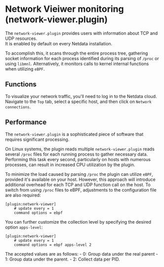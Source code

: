 <!--
title: "Network Viewer monitoring (network-viewer.plugin)"
sidebar_label: "Network Viewer monitoring "
custom_edit_url: "https://github.com/netdata/netdata/edit/master/src/collectors/network-viewer.plugin/README.md"
learn_status: "Published"
learn_topic_type: "References"
learn_rel_path: "Integrations/Monitor/System metrics"
-->

# Network Vieiwer monitoring (network-viewer.plugin)

The `network-viewer.plugin` provides users with information about TCP and UDP resources.  
It is enabled by default on every Netdata installation.

To accomplish this, it scans through the entire process tree, gathering socket information for each process identified during its parsing of `/proc` or using `libmnl`. Alternatively, it monitors calls to kernel internal functions when utilizing `eBPF`.

## Functions

To visualize your network traffic, you'll need to log in to the Netdata cloud. Navigate to the `Top` tab, select a specific host, and then click on `Network connections`.

## Performance

The `network-viewer.plugin` is a sophisticated piece of software that requires significant processing.

On Linux systems, the plugin reads multiple `network-viewer.plugin` reads several `/proc` files for each running process to gather necessary data. Performing this task every second, particularly on hosts with numerous processes, can result in increased CPU utilization by the plugin.

To minimize the load caused by parsing `/proc` the plugin can utilize `eBPF`, provided it's available on your host. However, this approach will introduce additional overhead for each TCP and UDP function call on the host. To switch from using `/proc` files to eBPF, adjustments to the configuration file are also required:

```
[plugin:network-viewer]
	# update every = 1
	command options = ebpf
```

You can further customize the collection level by specifying the desired option `apps-level`:

```
[plugin:network-viewer]
	# update every = 1
	command options = ebpf apps-level 2
```

The accepted values are as follows:
    - 0: Group data under the real parent
    - 1: Group data under the parent.
    - 2: Collect data per PID.
